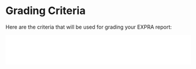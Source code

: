 # Grading Criteria

Here are the criteria that will be used for grading your EXPRA report:

<embed src="../_static/EXPRA_Grading_criteria.pdf" width="100%" height="80vh" type="application/pdf">

